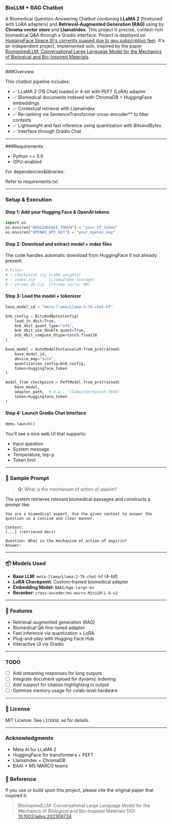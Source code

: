 ### BioLLM + RAG Chatbot

A Biomedical Question-Answering Chatbot combining **LLaMA 2** (finetuned with LoRA adapters) and **Retrieval-Augmented Generation (RAG)** using by **Chroma vector store** and **LlamaIndex**. This project tr precise, context-rich biomedical Q\&A through a Gradio interface. Project is deployed on <a href="https://huggingface.co/spaces/nemheen/biomedicalllm">HuggingFace Space.(It's currently puased due to gpu subscription fee)</a>. It's an independent project, implemented solo, inspired by the paper <a href="BioinspiredLLM: Conversational Large Language Model for the Mechanics of Biological and Bio-Inspired Materials ">BioinspiredLLM: Conversational Large Language Model for the Mechanics of Biological and Bio-Inspired Materials</a>.

---

###Overview

This chatbot pipeline includes:

* ✅ LLaMA 2 (7B Chat) loaded in 4-bit with PEFT (LoRA) adapter
* ✅ Biomedical documents indexed with ChromaDB + HuggingFace embeddings
* ✅ Contextual retrieval with LlamaIndex
* ✅ Re-ranking via SentenceTransformer cross-encoder** to filter contexts
* ✅ Lightweight and fast inference using quantization with BitsandBytes
* ✅ Interface through Gradio Chat

---
###Requirements

* Python >= 3.9
* GPU-enabled

For dependencies&libraries:

Refer to requirements.txt

---

### Setup & Execution

#### Step 1: Add your Hugging Face & OpenAI tokens

```python
import os
os.environ["HUGGINGFACE_TOKEN"] = "your_hf_token"
os.environ["OPENAI_API_KEY"] = "your_openai_key"
```

#### Step 2: Download and extract model + index files

The code handles automatic download from HuggingFace if not already present:

```python
# Files:
# - checkpoint.zip (LoRA weights)
# - index.zip      (LlamaIndex storage)
# - chroma_db.zip  (Chroma vector DB)
```

#### Step 3: Load the model + tokenizer

```python
base_model_id = "meta-llama/Llama-2-7b-chat-hf"

bnb_config = BitsAndBytesConfig(
    load_in_4bit=True,
    bnb_4bit_quant_type="nf4",
    bnb_4bit_use_double_quant=True,
    bnb_4bit_compute_dtype=torch.float16
)

base_model = AutoModelForCausalLM.from_pretrained(
    base_model_id,
    device_map="auto",
    quantization_config=bnb_config,
    token=huggingface_token
)

model_from_checkpoint = PeftModel.from_pretrained(
    base_model,
    adapter_path,  # e.g., "llama/checkpoint-3000"
    token=huggingface_token
)
```

#### Step 4: Launch Gradio Chat Interface

```python
demo.launch()
```

You’ll see a nice web UI that supports:

* Input question
* System message
* Temperature, top-p
* Token limit

---

### 💬 Sample Prompt

> **Q:** What is the mechanism of action of aspirin?

The system retrieves relevant biomedical passages and constructs a prompt like:

```
You are a biomedical expert. Use the given context to answer the question in a concise and clear manner.

Context:
[...] (retrieved docs)

Question: What is the mechanism of action of aspirin?
Answer:
```

---

### 📦 Models Used

* **Base LLM**: `meta-llama/Llama-2-7b-chat-hf` (4-bit)
* **LoRA Checkpoint**: Custom-trained biomedical adapter
* **Embedding Model**: `BAAI/bge-large-en`
* **Reranker**: `cross-encoder/ms-marco-MiniLM-L-6-v2`

---

### 🧠 Features

* Retrieval-augmented generation (RAG)
* Biomedical QA fine-tuned adapter
* Fast inference via quantization + LoRA
* Plug-and-play with Hugging Face Hub
* Interactive UI via Gradio

---

### TODO

* [ ] Add streaming responses for long outputs
* [ ] Integrate document upload for dynamic indexing
* [ ] Add support for citation highlighting in output
* [ ] Optimize memory usage for colab-level hardware

---

### 📄 License

MIT License. See `LICENSE.md` for details.

---

### Acknowledgments

* Meta AI for LLaMA 2
* HuggingFace for transformers + PEFT
* LlamaIndex + ChromaDB
* BAAI + MS MARCO teams

### 📝 Reference

If you use or build upon this project, please cite the original paper that inspired it:

> BioinspiredLLM: Conversational Large Language Model for the Mechanics of Biological and Bio-Inspired Materials 
> DOI: [10.1002/advs.202306724](https://doi.org/10.1002/advs.202306724)

